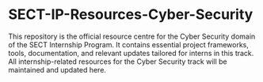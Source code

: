 # SECT-IP-Resources-Cyber-Security
This repository is the official resource centre for the Cyber Security domain of the SECT Internship Program. It contains essential project frameworks, tools, documentation, and relevant updates tailored for interns in this track. All internship-related resources for the Cyber Security track will be maintained and updated here.

